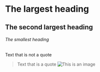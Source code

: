 
# The largest heading
## The second largest heading
###### The smallest heading
Text that is not a quote

> Text that is a quote
![This is an image](https://myoctocat.com/assets/images/base-octocat.svg)

